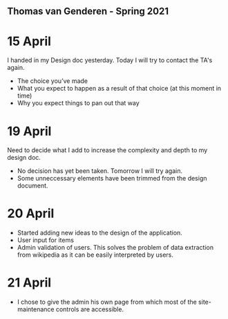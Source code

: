 ## Thomas van Genderen - Spring 2021

# 15 April 
I handed in my Design doc yesterday. 
Today I will try to contact the TA's again.

- The choice you’ve made
- What you expect to happen as a result of that choice (at this moment in time)
- Why you expect things to pan out that way

# 19 April

Need to decide what I add to increase the complexity and depth to my design doc.
- No decision has yet been taken. Tomorrow I will try again.
- Some unneccessary elements have been trimmed from the design document.

# 20 April

- Started adding new ideas to the design of the application.
-   User input for items
-   Admin validation of users.
This solves the problem of data extraction from wikipedia as it can be easily interpreted by users.

# 21 April
- I chose to give the admin his own page from which most of the site-maintenance controls are accessible.

